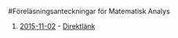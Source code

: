 #Föreläsningsanteckningar för Matematisk Analys

1. [2015-11-02](F1/f1.pdf) - [Direktlänk](https://github.com/erikdsjostrom/Kurser/raw/master/Analys/F1/f1.pdf)
